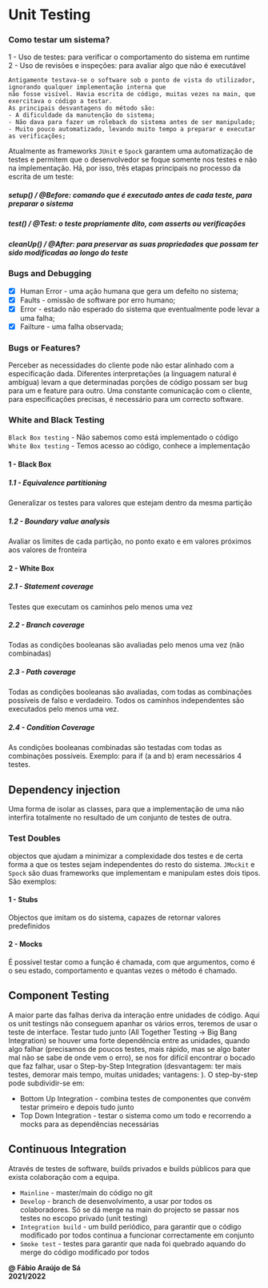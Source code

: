 # Unit Testing

### Como testar um sistema?

1 - Uso de testes: para verificar o comportamento do sistema em runtime <br>
2 - Uso de revisões e inspeções: para avaliar algo que não é executável <br>

    Antigamente testava-se o software sob o ponto de vista do utilizador, ignorando qualquer implementação interna que 
    não fosse visível. Havia escrita de código, muitas vezes na main, que exercitava o código a testar.
    As principais desvantagens do método são:
    - A dificuldade da manutenção do sistema;
    - Não dava para fazer um roleback do sistema antes de ser manipulado;
    - Muito pouco automatizado, levando muito tempo a preparar e executar as verificações;

Atualmente as frameworks `JUnit` e `Spock` garantem uma automatização de testes e permitem que o desenvolvedor se foque somente nos testes e não na implementação. Há, por isso, três etapas principais no processo da escrita de um teste: <br>
##### setup() / @Before: comando que é executado antes de cada teste, para preparar o sistema
##### test() / @Test: o teste propriamente dito, com asserts ou verificações
##### cleanUp() / @After: para preservar as suas propriedades que possam ter sido modificadas ao longo do teste

### Bugs and Debugging

- [X] Human Error - uma ação humana que gera um defeito no sistema; <br>
- [X] Faults - omissão de software por erro humano; <br>
- [X] Error - estado não esperado do sistema que eventualmente pode levar a uma falha; <br>
- [X] Failture - uma falha observada; <br>

### Bugs or Features?

Perceber as necessidades do cliente pode não estar alinhado com a especificação dada.
Diferentes interpretações (a linguagem natural é ambígua) levam a que determinadas porções de código possam ser bug para um e feature para outro.
Uma constante comunicação com o cliente, para especificações precisas, é necessário para um correcto software.

### White and Black Testing

`Black Box testing` - Não sabemos como está implementado o código <br>
`White Box testing` - Temos acesso ao código, conhece a implementação <br>

#### 1 - Black Box

##### 1.1 - Equivalence partitioning
Generalizar os testes para valores que estejam dentro da mesma partição

##### 1.2 - Boundary value analysis
Avaliar os limites de cada partição, no ponto exato e em valores próximos aos valores de fronteira

#### 2 - White Box

##### 2.1 - Statement coverage
Testes que executam os caminhos pelo menos uma vez

##### 2.2 - Branch coverage
Todas as condições booleanas são avaliadas pelo menos uma vez (não combinadas)

##### 2.3 - Path coverage
Todas as condições booleanas são avaliadas, com todas as combinações possíveis de falso e verdadeiro. Todos os caminhos independentes são executados pelo menos uma vez.

##### 2.4 - Condition Coverage
As condições booleanas combinadas são testadas com todas as combinações possíveis. Exemplo: para if (a and b) eram necessários 4 testes.
<br>

## Dependency injection
Uma forma de isolar as classes, para que a implementação de uma não interfira totalmente
no resultado de um conjunto de testes de outra.

### Test Doubles
objectos que ajudam a minimizar a complexidade dos testes e de certa forma a que os testes sejam independentes do resto do sistema. `JMockit` e `Spock` são duas frameworks que implementam e manipulam estes dois tipos. São exemplos:

#### 1 - Stubs
Objectos que imitam os do sistema, capazes de retornar valores predefinidos

#### 2 - Mocks
É possível testar como a função é chamada, com que argumentos, como é o seu estado, comportamento e quantas vezes o método é chamado.

## Component Testing
A maior parte das falhas deriva da interação entre unidades de código. Aqui os unit testings não conseguem apanhar os vários erros, teremos de usar o teste de interface.
Testar tudo junto (All Together Testing -> Big Bang Integration) se houver uma forte dependência entre as unidades, quando algo
falhar (precisamos de poucos testes, mais rápido, mas se algo bater mal não se sabe de onde vem o erro), se nos for difícil encontrar o bocado que faz falhar, usar o Step-by-Step Integration (desvantagem: ter mais testes, demorar mais tempo, muitas unidades; vantagens: ).
O step-by-step pode subdividir-se em:

- Bottom Up Integration - combina testes de componentes que convém testar primeiro e depois tudo junto
- Top Down Integration - testar o sistema como um todo e recorrendo a mocks para as dependências necessárias

## Continuous Integration
Através de testes de software, builds privados e builds públicos para que exista colaboração com a equipa.

- `Mainline` - master/main do código no git
- `Develop` - branch de desenvolvimento, a usar por todos os colaboradores. Só se dá merge na main do projecto se passar nos testes no escopo privado (unit testing)
- `Integration build` - um build periódico, para garantir que o código modificado por todos continua a funcionar correctamente em conjunto
- `Smoke test` - testes para garantir que nada foi quebrado aquando do merge do código modificado por todos

**@ Fábio Araújo de Sá** <br/>
**2021/2022**